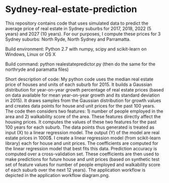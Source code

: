 # Sydney-real-estate-prediction

This repository contains code that uses simulated data to predict the average price of real estate in Sydney suburbs for 2017, 2018, 2022 (5 years) and 2027 (10 years). For our purposes, I compute these prices for 3 Sydney suburbs: North Ryde, North Sydney and Parramatta.

Build environment: Python 2.7 with numpy, scipy and scikit-learn on Windows, Linux or OS X

Build command: python realestatepredictor.py (then do the same for the northryde and paramatta files)

Short description of code: 
My python code uses the median real estate price of houses and units of each suburb for 2015. It builds a Gaussian distribution for year-on-year growth percentage of real estate prices (based on data available for mean year-on-year growth and its standard deviation in 2015). It draws samples from the Gaussian distribution for growth values and creates data points for house and unit prices for the past 100 years. The code then considers two features: 1) number of people employed in the area and 2) walkability score of the area. These features directly affect the housing prices. It computes the values of these two features for the past 100 years for each suburb. The data points thus generated is treated as input (X) to a linear regression model. The output (Y) of the model are real estate prices in 1000$. I create a linear regression model (from scikit-learn library) each for house and unit prices. The coefficients are computed for the linear regression model that best fits this data. Prediction accuracy is computed over a cross-validation set. These coefficients are then used to make predictions for future house and unit prices (based on synthetic test set of feature values for number of people employed and walkability score of each suburb over the next 12 years). The application workflow is depicted in the application workflow diagram.png.
